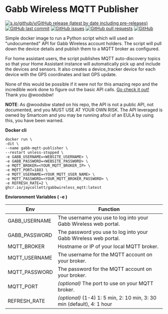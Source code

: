 
# Gabb Wireless MQTT Publisher
[![s.io/github/v/GitHub release (latest by date including pre-releases)](https://img.shields.io/github/v/release/jaycollett/gabbwireless_mqtt?include_prereleases)](https://img.shields.io/github/v/release/jaycollett/gabbwireless_mqtt?include_prereleases)
[![GitHub last commit](https://img.shields.io/github/last-commit/jaycollett/gabbwireless_mqtt)](https://img.shields.io/github/last-commit/jaycollett/gabbwireless_mqtt)
[![GitHub issues](https://img.shields.io/github/issues-raw/jaycollett/gabbwireless_mqtt)](https://img.shields.io/github/issues-raw/jaycollett/gabbwireless_mqtt)
[![GitHub pull requests](https://img.shields.io/github/issues-pr/jaycollett/gabbwireless_mqtt)](https://img.shields.io/github/issues-pr/jaycollett/gabbwireless_mqtt)
[![GitHub](https://img.shields.io/github/license/jaycollett/gabbwireless_mqtt)](https://img.shields.io/github/license/jaycollett/gabbwireless_mqtt)

Simple docker image to run a Python script which will used an "undocumented" API for Gabb Wireless account holders. The script will pull down the device details and publish them to a MQTT broker as configured.

For home assistant users, the script publishes MQTT auto-discovery topics so that your Home Assistant instance will automatically pick up and include the devices and sensors. It also creates a device_tracker device for each device with the GPS coordinates and last GPS update.

None of this would be possible if it were not for this amazing repo and the incredible work done to figure out the basic API calls. [Go check it out!](https://github.com/woodsbw/gabb) Thank you @woodsbw!

**NOTE**: As @woodsbw stated on his repo, the API is not a public API, not documented, and you MUST USE AT YOUR OWN RISK. The API leveraged is owned by Smartcom and you may be running afoul of an EULA by using this, you have been warned.

**Docker cli**

    docker run \
    -dit \
    --name gabb-mqtt-publisher \
    --restart unless-stopped \
    -e GABB_USERNAME=<WEBSITE_USERNAME> \
    -e GABB_PASSWORD=<WEBSITE_PASSWORD> \
    -e MQTT_BROKER=<YOUR_MQTT_BROKER_IP> \
    -e MQTT_PORT=1883 \
    -e MQTT_USERNAME=<YOUR_MQTT_USER_NAME> \
    -e MQTT_PASSWORD=<YOUR_MQTT_BROKER_PASSWORD> \
    -e REFRESH_RATE=2 \
    ghcr.io/jaycollett/gabbwireless_mqtt:latest

**Envioronment Variables ( -e )**

|Env          |Function                                                            |
|-------------|--------------------------------------------------------------------|
|GABB_USERNAME|The username you use to log into your Gabb Wireless web portal.     |
|GABB_PASSWORD|The password you use to log into your Gabb Wireless web portal.     |
|MQTT_BROKER  |Hostname or IP of your local MQTT broker.                           |
|MQTT_USERNAME|The username for the MQTT account on your broker.                   |
|MQTT_PASSWORD|The password for the MQTT account on your broker.                   |
|MQTT_PORT    |*(optional)* The port to use on your MQTT broker.                     |
|REFRESH_RATE |*(optional)* (1-4) 1: 5 min, 2: 10 min, 3: 30 min (default), 4: 1 hour|


